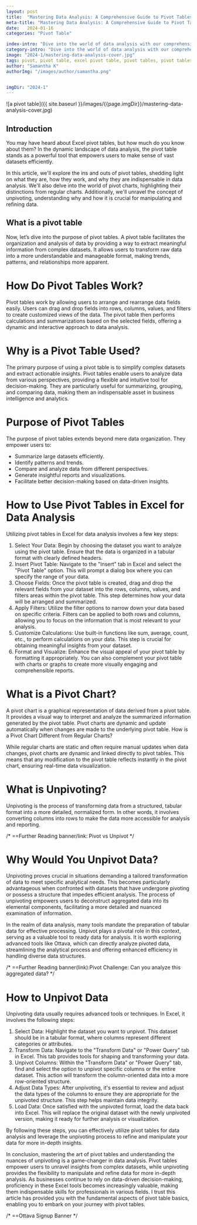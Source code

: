 ```yaml
---
layout: post
title:  "Mastering Data Analysis: A Comprehensive Guide to Pivot Tables and Unpivoting in Excel"
meta-title: "Mastering Data Analysis: A Comprehensive Guide to Pivot Tables and Unpivoting in Excel | Ottava"
date:   2024-01-16
categories: "Pivot Table"

index-intro: "Dive into the world of data analysis with our comprehensive guide on mastering pivot tables and unpivoting in Excel."
category-intro: "Dive into the world of data analysis with our comprehensive guide on mastering pivot tables and unpivoting in Excel."
image: "2024-1/mastering-data-analysis-cover.jpg"
tags: pivot, pivot table, excel pivot table, pivot tables, pivot tables in excel, what is pivot table, excel pivot, pivot table basics, what is a pivot, what is a pivot chart, how do pivot tables work, purpose of pivot tables, how to univot, why would you unpivot data, data analysis, data-driven decision making
author: "Samantha K"
authorImg: "/images/author/samantha.png"


imgDir: "2024-1"
---
```


![a pivot table]({{ site.baseurl }}/images/{{page.imgDir}}/mastering-data-analysis-cover.jpg)
## Introduction
You may have heard about Excel pivot tables, but how much do you know about them? In the dynamic landscape of data analysis, the pivot table stands as a powerful tool that empowers users to make sense of vast datasets efficiently. 

In this article, we'll explore the ins and outs of pivot tables, shedding light on what they are, how they work, and why they are indispensable in data analysis. We'll also delve into the world of pivot charts, highlighting their distinctions from regular charts. Additionally, we'll unravel the concept of unpivoting, understanding why and how it is crucial for manipulating and refining data.

## What is a pivot table
Now, let’s dive into the purpose of pivot tables. A pivot table facilitates the organization and analysis of data by providing a way to extract meaningful information from complex datasets. It allows users to transform raw data into a more understandable and manageable format, making trends, patterns, and relationships more apparent.

# How Do Pivot Tables Work?
Pivot tables work by allowing users to arrange and rearrange data fields easily. Users can drag and drop fields into rows, columns, values, and filters to create customized views of the data. The pivot table then performs calculations and summarizations based on the selected fields, offering a dynamic and interactive approach to data analysis.

# Why is a Pivot Table Used?
The primary purpose of using a pivot table is to simplify complex datasets and extract actionable insights. Pivot tables enable users to analyze data from various perspectives, providing a flexible and intuitive tool for decision-making. They are particularly useful for summarizing, grouping, and comparing data, making them an indispensable asset in business intelligence and analytics.

# Purpose of Pivot Tables
The purpose of pivot tables extends beyond mere data organization. They empower users to:

* Summarize large datasets efficiently.
* Identify patterns and trends.
* Compare and analyze data from different perspectives.
* Generate insightful reports and visualizations.
* Facilitate better decision-making based on data-driven insights.

# How to Use Pivot Tables in Excel for Data Analysis

Utilizing pivot tables in Excel for data analysis involves a few key steps:

1. Select Your Data: Begin by choosing the dataset you want to analyze using the pivot table. Ensure that the data is organized in a tabular format with clearly defined headers.
2. Insert Pivot Table: Navigate to the "Insert" tab in Excel and select the "Pivot Table" option. This will prompt a dialog box where you can specify the range of your data.
3. Choose Fields: Once the pivot table is created, drag and drop the relevant fields from your dataset into the rows, columns, values, and filters areas within the pivot table. This step determines how your data will be arranged and summarized.
4. Apply Filters: Utilize the filter options to narrow down your data based on specific criteria. Filters can be applied to both rows and columns, allowing you to focus on the information that is most relevant to your analysis.
5. Customize Calculations: Use built-in functions like sum, average, count, etc., to perform calculations on your data. This step is crucial for obtaining meaningful insights from your dataset.
6. Format and Visualize: Enhance the visual appeal of your pivot table by formatting it appropriately. You can also complement your pivot table with charts or graphs to create more visually engaging and comprehensible reports.

# What is a Pivot Chart?
A pivot chart is a graphical representation of data derived from a pivot table. It provides a visual way to interpret and analyze the summarized information generated by the pivot table. Pivot charts are dynamic and update automatically when changes are made to the underlying pivot table.
How is a Pivot Chart Different from Regular Charts?

While regular charts are static and often require manual updates when data changes, pivot charts are dynamic and linked directly to pivot tables. This means that any modification to the pivot table reflects instantly in the pivot chart, ensuring real-time data visualization.

# What is Unpivoting?
Unpivoting is the process of transforming data from a structured, tabular format into a more detailed, normalized form. In other words, it involves converting columns into rows to make the data more accessible for analysis and reporting.

/* ==Further Reading banner/link: Pivot vs Unpivot */

# Why Would You Unpivot Data?
Unpivoting proves crucial in situations demanding a tailored transformation of data to meet specific analytical needs. This becomes particularly advantageous when confronted with datasets that have undergone pivoting or possess a structure that impedes efficient analysis. The process of unpivoting empowers users to deconstruct aggregated data into its elemental components, facilitating a more detailed and nuanced examination of information.

In the realm of data analysis, many tools mandate the preparation of tabular data for effective processing. Unpivot plays a pivotal role in this context, serving as a valuable tool to ready data for analysis. It is worth exploring advanced tools like Ottava, which can directly analyze pivoted data, streamlining the analytical process and offering enhanced efficiency in handling diverse data structures.

/* ==Further Reading banner(link):Pivot Challenge: Can you analyze this aggregated data? */

# How to Unpivot Data
Unpivoting data usually requires advanced tools or techniques. In Excel, it involves the following steps:

1. Select Data: Highlight the dataset you want to unpivot. This dataset should be in a tabular format, where columns represent different categories or attributes.
2. Transform Data: Navigate to the "Transform Data" or "Power Query" tab in Excel. This tab provides tools for shaping and transforming your data.
3. Unpivot Columns: Within the "Transform Data" or "Power Query" tab, find and select the option to unpivot specific columns or the entire dataset. This action will transform the column-oriented data into a more row-oriented structure.
4. Adjust Data Types: After unpivoting, it's essential to review and adjust the data types of the columns to ensure they are appropriate for the unpivoted structure. This step helps maintain data integrity.
5. Load Data: Once satisfied with the unpivoted format, load the data back into Excel. This will replace the original dataset with the newly unpivoted version, making it ready for further analysis or visualization.

By following these steps, you can effectively utilize pivot tables for data analysis and leverage the unpivoting process to refine and manipulate your data for more in-depth insights.

In conclusion, mastering the art of pivot tables and understanding the nuances of unpivoting is a game-changer in data analysis. Pivot tables empower users to unravel insights from complex datasets, while unpivoting provides the flexibility to manipulate and refine data for more in-depth analysis. As businesses continue to rely on data-driven decision-making, proficiency in these Excel tools becomes increasingly valuable, making them indispensable skills for professionals in various fields. I trust this article has provided you with the fundamental aspects of pivot table basics, enabling you to embark on your journey with pivot tables.

/* ==Ottava Signup Banner */